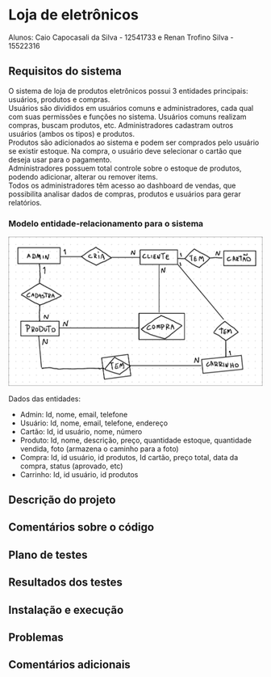 # Loja de eletrônicos
Alunos: Caio Capocasali da Silva - 12541733 e Renan Trofino Silva - 15522316

## Requisitos do sistema
O sistema de loja de produtos eletrônicos possui 3 entidades principais: usuários, produtos e compras. </br>
Usuários são divididos em usuários comuns e administradores, cada qual com suas permissões e funções no sistema. Usuários comuns realizam compras, buscam produtos, etc. Administradores cadastram outros usuários (ambos os tipos) e produtos. </br>
Produtos são adicionados ao sistema e podem ser comprados pelo usuário se existir estoque. Na compra, o usuário deve selecionar o cartão que deseja usar para o pagamento. </br>
Administradores possuem total controle sobre o estoque de produtos, podendo adicionar, alterar ou remover items. </br>
Todos os administradores têm acesso ao dashboard de vendas, que possibilita analisar dados de compras, produtos e usuários para gerar relatórios. </br>

### Modelo entidade-relacionamento para o sistema

![MER](./diagramas/MER.png)

Dados das entidades:</br>
- Admin: Id, nome, email, telefone
- Usuário: Id, nome, email, telefone, endereço
- Cartão: Id, id usuário, nome, número
- Produto: Id, nome, descrição, preço, quantidade estoque, quantidade vendida, foto (armazena o caminho para a foto)
- Compra: Id, id usuário, id produtos, Id cartão, preço total, data da compra, status (aprovado, etc)
- Carrinho: Id, id usuário, id produtos

## Descrição do projeto

## Comentários sobre o código

## Plano de testes

## Resultados dos testes

## Instalação e execução

## Problemas

## Comentários adicionais
